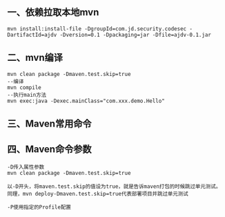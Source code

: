 

## 一、依赖拉取本地mvn

```shell
mvn install:install-file -DgroupId=com.jd.security.codesec -DartifactId=ajdv -Dversion=0.1 -Dpackaging=jar -Dfile=ajdv-0.1.jar
```



## 二、mvn编译

```shell
mvn clean package -Dmaven.test.skip=true
--编译
mvn compile
--执行main方法
mvn exec:java -Dexec.mainClass="com.xxx.demo.Hello"
```



## 三、Maven常用命令





## 四、Maven命令参数

```
-D传入属性参数
mvn clean package -Dmaven.test.skip=true

以-D开头，将maven.test.skip的值设为true，就是告诉maven打包的时候跳过单元测试。
同理，mvn deploy-Dmaven.test.skip=true代表部署项目并跳过单元测试

-P使用指定的Profile配置
```

















